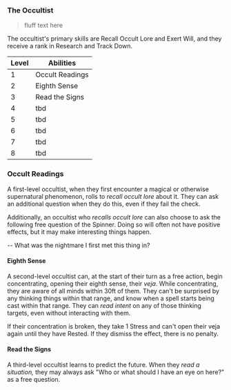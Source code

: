 ### The Occultist

> fluff text here

The occultist's primary skills are Recall Occult Lore and Exert Will, and they receive a rank in Research and Track Down.

| Level | Abilities |
| ----- | --------- |
| 1 | Occult Readings |
| 2 | Eighth Sense |
| 3 | Read the Signs |
| 4 | tbd |
| 5 | tbd |
| 6 | tbd |
| 7 | tbd |
| 8 | tbd |

### Occult Readings
A first-level occultist, when they first encounter a magical or otherwise supernatural phenomenon, rolls to _recall occult lore_ about it. They can ask an additional question when they do this, even if they fail the check.

Additionally, an occultist who _recalls occult lore_ can also choose to ask the following free question of the Spinner. Doing so will often not have positive effects, but it may make interesting things happen.

-- What was the nightmare I first met this thing in?

#### Eighth Sense
A second-level occultist can, at the start of their turn as a free action, begin concentrating, opening their eighth sense, their _veja_. While concentrating, they are aware of all minds within 30ft of them. They can't be surprised by any thinking things within that range, and know when a spell starts being cast within that range. They can _read intent_ on any of those thinking targets, even without interacting with them.

If their concentration is broken, they take 1 Stress and can't open their veja again until they have Rested. If they dismiss the effect, there is no penalty.

#### Read the Signs
A third-level occultist learns to predict the future. When they _read a situation,_ they may always ask "Who or what should I have an eye on here?" as a free question.
